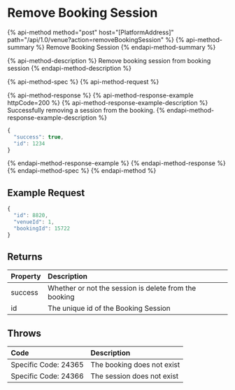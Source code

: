 # Remove Booking Session

{% api-method method="post" host="\[PlatformAddress\]" path="/api/1.0/venue?action=removeBookingSession" %}
{% api-method-summary %}
Remove Booking Session
{% endapi-method-summary %}

{% api-method-description %}
Remove booking session from booking session
{% endapi-method-description %}

{% api-method-spec %}
{% api-method-request %}

{% api-method-response %}
{% api-method-response-example httpCode=200 %}
{% api-method-response-example-description %}
Successfully removing a session from the booking.
{% endapi-method-response-example-description %}

```javascript
{
  "success": true,
  "id": 1234
}
```
{% endapi-method-response-example %}
{% endapi-method-response %}
{% endapi-method-spec %}
{% endapi-method %}

## Example Request

```javascript
{
  "id": 8820,
  "venueId": 1,
  "bookingId": 15722
}
```

## Returns

| Property | Description |
| :--- | :--- |
| success | Whether or not the session is delete from the booking |
| id | The unique id of the Booking Session |

## Throws

| Code | Description |
| :--- | :--- |
| Specific Code: 24365 | The booking does not exist |
| Specific Code: 24366 | The session does not exist |

